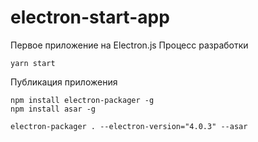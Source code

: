 # electron-start-app
Первое приложение на Electron.js
Процесс разработки   
```
yarn start
```
Публикация приложения
```
npm install electron-packager -g
npm install asar -g

electron-packager . --electron-version="4.0.3" --asar
```
